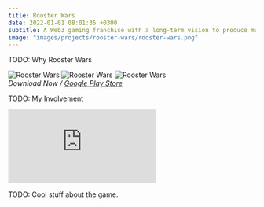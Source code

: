 ```yaml
---
title: Rooster Wars
date: 2022-01-01 08:01:35 +0300
subtitle: A Web3 gaming franchise with a long-term vision to produce multiple games under a single brand. A digital sandbox gaming metaverse.
image: "images/projects/rooster-wars/rooster-wars.png"
---
```


TODO: Why Rooster Wars

<div class="gallery-box">
  <div class="gallery">
    <img src="../../images/projects/rooster-wars/rw-slide1.png" alt="Rooster Wars">
    <img src="../../images/projects/rooster-wars/rw-slide2.png" alt="Rooster Wars">
    <img src="../../images/projects/rooster-wars/rw-slide3.png" alt="Rooster Wars">
  </div>
  <em>Download Now / <a href="https://play.google.com/store/apps/details?id=com.metadhana.RoosterWars&gl=US" target="_blank">Google Play Store</a></em>
</div>

TODO: My Involvement

<p><iframe src="https://www.youtube.com/embed/XNrhpgu-rfc" frameborder="0" allowfullscreen></iframe></p>

TODO: Cool stuff about the game.
